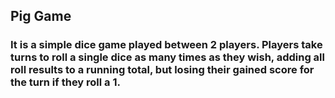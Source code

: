 ## Pig Game

### It is a simple dice game played between 2 players. Players take turns to roll a single dice as many times as they wish, adding all roll results to a running total, but losing their gained score for the turn if they roll a 1.
